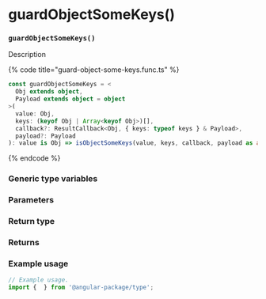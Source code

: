 # guardObjectSomeKeys()

### `guardObjectSomeKeys()`

Description

{% code title="guard-object-some-keys.func.ts" %}
```typescript
const guardObjectSomeKeys = <
  Obj extends object,
  Payload extends object = object
>(
  value: Obj,
  keys: (keyof Obj | Array<keyof Obj>)[],
  callback?: ResultCallback<Obj, { keys: typeof keys } & Payload>,
  payload?: Payload
): value is Obj => isObjectSomeKeys(value, keys, callback, payload as any);
```
{% endcode %}

### Generic type variables

### Parameters

### Return type

### Returns

### Example usage

```typescript
// Example usage.
import {  } from '@angular-package/type';


```


